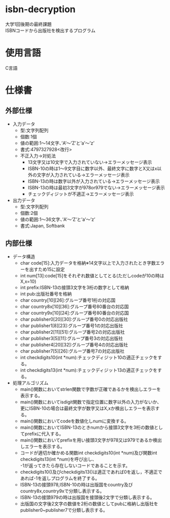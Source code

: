 # isbn-decryption
大学1回後期の最終課題<br>
ISBNコードから出版社を検出するプログラム
# 使用言語
C言語
# 仕様書
## 外部仕様
* 入力データ
  * 型:文字列配列
  * 個数:1個
  * 値の範囲:1～14文字、’A’～’Z’と’a’～’z’
  * 書式:4797327928<改行>
  * 不正入力→対処法
    * 13文字又は10文字で入力されていない→エラーメッセージ表示
    * ISBN-10の時は1～9文字目に数字以外、最終文字に数字とX又はx以外の文字が入力されている→エラーメッセージ表示
    * ISBN-13の時は数字以外が入力されている→エラーメッセージ表示
    * ISBN-13の時は最初3文字が978or979でない→エラーメッセージ表示
    * チェックディジットが不適正→エラーメッセージ表示
* 出力データ
  * 型:文字列配列
  * 個数:2個
  * 値の範囲:1～36文字、’A’～’Z’と’a’～’z’
  * 書式:Japan, Softbank
## 内部仕様
* データ構造
  * char code[15]:入力データを格納※14文字以上で入力されたとき字数エラーを出すため15に設定
  * int num[13]:code[15]をそれぞれ数値としてとる(ただしcodeが10の時はX,x=10)
  * int prefix:ISBN-13の接頭3文字を3桁の数字として格納
  * int pub:出版社番号を格納
  * char country[10][26]:グループ番号1桁の対応国
  * char country8x[10][36]:グループ番号80番台の対応国
  * char country9x[10][24]:グループ番号80番台の対応国
  * char publisher0[20][30]:グループ番号0の対応出版社
  * char publisher1[8][23]:グループ番号1の対応出版社
  * char publisher2[11][51]:グループ番号2の対応出版社
  * char publisher3[5][11]:グループ番号3の対応出版社
  * char publisher4[20][32]:グループ番号4の対応出版社
  * char publisher7[5][26]:グループ番号7の対応出版社
  * int checkdigits10(int *num):チェックディジット10の適正チェックをする。
  * int checkdigits13(int *num):チェックディジット13の適正チェックをする。
* 処理アルゴリズム
  * main()関数においてstrlen関数で字数が正確であるかを検出しエラーを表示する。
  * main()関数においてisdigit関数で指定位置に数字以外の入力がないか、  
  更にISBN-10の場合は最終文字が数字又はX,xか検出しエラーを表示する。
  * main()関数においてcodeを数値化しnumに変換する。
  * main()関数においてISBN-13のときnumから接頭3文字を3桁の数値としてprefixに代入する。
  * main()関数においてprefixを用い接頭3文字が978又は979であるか検出しエラーを表示する。
  * コードが適切か確かめる関数int checkdigits10(int *num)及び関数int checkdigits13(int *num)を呼び出し、  
  -1が返ってきたら存在しないコードであることを示す。
  * checkdigits10()及びcheckdigits13()は適正であれば0を返し，不適正であれば-1を返しプログラムを終了する。
  * ISBN-13の接頭978,ISBN-10の時は出版国をcountry及びcountry8x,country9xで分類し表示する。
  * ISBN-13の接頭979の時は出版国を接頭後2文字で分類し表示する。
  * 出版国の文字後2文字の数値を2桁の数値としてpubに格納し出版社をpublisher0~publisher7で分類し表示する。
